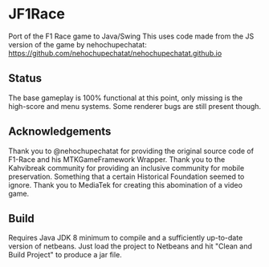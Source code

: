 # JF1Race
 Port of the F1 Race game to Java/Swing
 This uses code made from the JS version of the game by nehochupechatat: https://github.com/nehochupechatat/nehochupechatat.github.io
 
## Status
 The base gameplay is 100% functional at this point, only missing is the high-score and menu systems. Some renderer bugs are still present though.

## Acknowledgements
 Thank you to @nehochupechatat for providing the original source code of F1-Race and his MTKGameFramework  Wrapper. 
 Thank you to the Kahvibreak community for providing an inclusive community for mobile preservation. Something that a certain Historical Foundation seemed to ignore.
 Thank you to MediaTek for creating this abomination of a video game.

## Build
 Requires Java JDK 8 minimum to compile and a sufficiently up-to-date version of netbeans. Just load the project to Netbeans and hit "Clean and Build Project" to produce a jar file.
